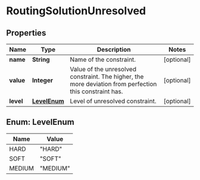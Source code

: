 # RoutingSolutionUnresolved

## Properties
Name | Type | Description | Notes
------------ | ------------- | ------------- | -------------
**name** | **String** | Name of the constraint. |  [optional]
**value** | **Integer** | Value of the unresolved constraint. The higher, the more deviation from perfection this constraint has. |  [optional]
**level** | [**LevelEnum**](#LevelEnum) | Level of unresolved constraint. |  [optional]

<a name="LevelEnum"></a>
## Enum: LevelEnum
Name | Value
---- | -----
HARD | &quot;HARD&quot;
SOFT | &quot;SOFT&quot;
MEDIUM | &quot;MEDIUM&quot;
